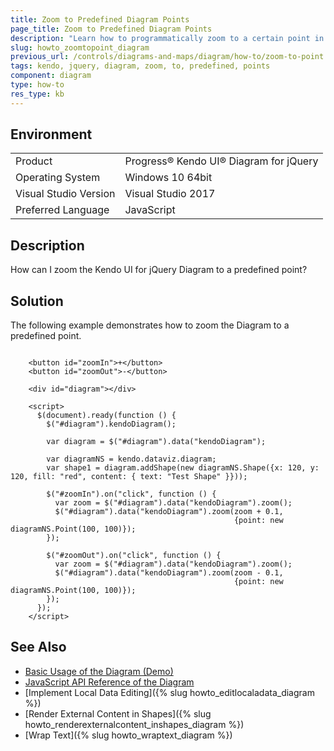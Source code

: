 ```yaml
---
title: Zoom to Predefined Diagram Points
page_title: Zoom to Predefined Diagram Points
description: "Learn how to programmatically zoom to a certain point in the Kendo UI Diagram."
slug: howto_zoomtopoint_diagram
previous_url: /controls/diagrams-and-maps/diagram/how-to/zoom-to-point
tags: kendo, jquery, diagram, zoom, to, predefined, points
component: diagram
type: how-to
res_type: kb
---
```


## Environment

<table>
 <tr>
  <td>Product</td>
  <td>Progress® Kendo UI® Diagram for jQuery</td>
 </tr>
 <tr>
  <td>Operating System</td>
  <td>Windows 10 64bit</td>
 </tr>
 <tr>
  <td>Visual Studio Version</td>
  <td>Visual Studio 2017</td>
 </tr>
 <tr>
  <td>Preferred Language</td>
  <td>JavaScript</td>
 </tr>
</table>

## Description

How can I zoom the Kendo UI for jQuery Diagram to a predefined point?

## Solution

The following example demonstrates how to zoom the Diagram to a predefined point.

```dojo

    <button id="zoomIn">+</button>
    <button id="zoomOut">-</button>

    <div id="diagram"></div>

    <script>
      $(document).ready(function () {
        $("#diagram").kendoDiagram();

        var diagram = $("#diagram").data("kendoDiagram");

        var diagramNS = kendo.dataviz.diagram;
        var shape1 = diagram.addShape(new diagramNS.Shape({x: 120, y: 120, fill: "red", content: { text: "Test Shape" }}));

        $("#zoomIn").on("click", function () {
          var zoom = $("#diagram").data("kendoDiagram").zoom();
          $("#diagram").data("kendoDiagram").zoom(zoom + 0.1,
                                                  {point: new diagramNS.Point(100, 100)});
        });

        $("#zoomOut").on("click", function () {
          var zoom = $("#diagram").data("kendoDiagram").zoom();
          $("#diagram").data("kendoDiagram").zoom(zoom - 0.1,
                                                  {point: new diagramNS.Point(100, 100)});
        });
      });
    </script>

```

## See Also

* [Basic Usage of the Diagram (Demo)](https://demos.telerik.com/kendo-ui/diagram/index)
* [JavaScript API Reference of the Diagram](/api/javascript/dataviz/ui/diagram)
* [Implement Local Data Editing]({% slug howto_editlocaladata_diagram %})
* [Render External Content in Shapes]({% slug howto_renderexternalcontent_inshapes_diagram %})
* [Wrap Text]({% slug howto_wraptext_diagram %})
